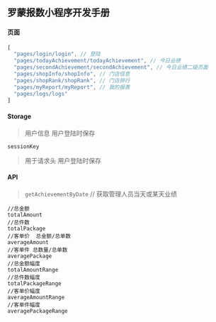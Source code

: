 ## 罗蒙报数小程序开发手册

#### 页面

```javascript
[
  "pages/login/login", // 登陆
  "pages/todayAchievement/todayAchievement", // 今日业绩
  "pages/secondAchievement/secondAchievement", // 今日业绩二级页面
  "pages/shopInfo/shopInfo", // 门店信息
  "pages/shopRank/shopRank", // 门店排行
  "pages/myReport/myReport", // 我的报表
  "pages/logs/logs"
]
```

#### Storage

> 用户信息
> 用户登陆时保存

`sessionKey`
> 用于请求头
> 用户登陆时保存

#### API

> `getAchievementByDate` // 获取管理人员当天或某天业绩
```
//总金额
totalAmount
//总件数
totalPackage
//客单价  总金额/总单数
averageAmount
//客单件 总数量/总单数
averagePackage
//总金额幅度
totalAmountRange
//总件数幅度
totalPackageRange
//客单价幅度
averageAmountRange
//客单件幅度
averagePackageRange
```